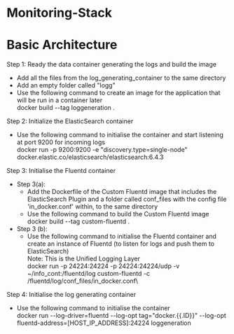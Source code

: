 # Monitoring-Stack
# Basic Architecture 
Step 1: Ready the data container generating the logs and build the image
- Add all the files from the log_generating_container to the same directory 
- Add an empty folder called "logg" 
- Use the following command to create an image for the application that will be run in a container later\
docker build --tag loggeneration .

Step 2: Initialize the ElasticSearch container 
- Use the following command to initialise the container and start listening at port 9200 for incoming logs\
docker run -p 9200:9200  -e "discovery.type=single-node" docker.elastic.co/elasticsearch/elasticsearch:6.4.3

Step 3: Initialise the Fluentd container 
- Step 3(a):
  - Add the Dockerfile of the Custom Fluentd image that includes the ElasticSearch Plugin and a folder called conf_files with the config file 'in_docker.conf' within, to the same directory
  - Use the following command to build the Custom Fluentd image\
  docker build --tag custom-fluentd .
- Step 3 (b):
  - Use the following command to initialise the Fluentd container and create an instance of Fluentd (to listen for logs and push them to ElasticSearch)\
  Note: This is the Unified Logging Layer\
  docker run -p 24224:24224 -p 24224:24224/udp -v ~/info_cont:/fluentd/log custom-fluentd -c /fluentd/log/conf_files/in_docker.conf\

Step 4: Initialise the log generating container 
- Use the following command to initialise the container\
docker run --log-driver=fluentd --log-opt tag="docker.{{.ID}}" --log-opt fluentd-address=[HOST_IP_ADDRESS]:24224 loggeneration
